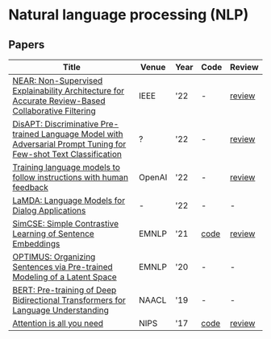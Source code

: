 # Natural language processing (NLP) 
## Papers
| Title | Venue | Year | Code | Review |
|-|-|-|-|-|
| [NEAR: Non-Supervised Explainability Architecture for Accurate Review-Based Collaborative Filtering](./NEAR.pdf) | IEEE | '22 | - | [review](./NEAR/) |
| [DisAPT: Discriminative Pre-trained Language Model with Adversarial Prompt Tuning for Few-shot Text Classification]() | ? | '22 | - | [review](./DisAPT/) | 
| [Training language models to follow instructions with human feedback](https://arxiv.org/pdf/2203.02155.pdf) | OpenAI | '22 | - | [review](./ChatGPT) |
| [LaMDA: Language Models for Dialog Applications](https://arxiv.org/pdf/2201.08239.pdf) | - | '22 | - | - |
| [SimCSE: Simple Contrastive Learning of Sentence Embeddings](https://arxiv.org/abs/2104.08821) | EMNLP | '21 | [code](https://github.com/princeton-nlp/SimCSE) | [review](./SimCSE/) |
| [OPTIMUS: Organizing Sentences via Pre-trained Modeling of a Latent Space](https://arxiv.org/abs/2004.04092) | EMNLP | '20 | - | - |
| [BERT: Pre-training of Deep Bidirectional Transformers for Language Understanding](https://aclanthology.org/N19-1423/) | NAACL | '19 | - | - |
| [Attention is all you need](https://arxiv.org/abs/1706.03762) | NIPS | '17 | [code](https://nlp.seas.harvard.edu/2018/04/03/attention.html) | [review](./AttentionIsAllYouNeed/) |

